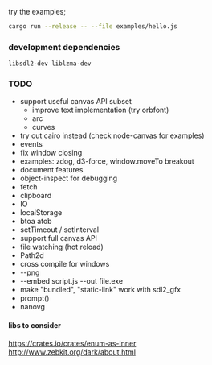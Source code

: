 try the examples;

```bash
cargo run --release -- --file examples/hello.js
```

### development dependencies

`libsdl2-dev liblzma-dev`

### TODO

* support useful canvas API subset
    * improve text implementation (try orbfont)
    * arc
    * curves
* try out cairo instead (check node-canvas for examples)
* events
* fix window closing
* examples: zdog, d3-force, window.moveTo breakout
* document features
* object-inspect for debugging
* fetch
* clipboard
* IO
* localStorage
* btoa atob
* setTimeout / setInterval
* support full canvas API
* file watching (hot reload)
* Path2d
* cross compile for windows
* --png
* --embed script.js --out file.exe
* make "bundled", "static-link" work with sdl2_gfx
* prompt()
* nanovg

#### libs to consider

https://crates.io/crates/enum-as-inner
http://www.zebkit.org/dark/about.html
